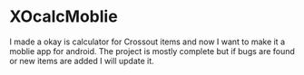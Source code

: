 # XOcalcMoblie

I made a okay is calculator for Crossout items and now I want to make it a moblie app for android.
The project is mostly complete but if bugs are found or new items are added I will update it.

